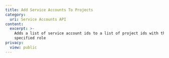 ```yaml
---
title: Add Service Accounts To Projects
category:
  uri: Service Accounts API
content:
  excerpt: >-
    Adds a list of service account ids to a list of project ids with the
    specified role
privacy:
  view: public
---
```


